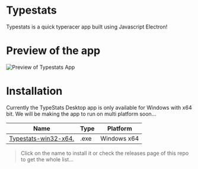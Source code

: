 # Typestats

Typestats is a quick typeracer app built using Javascript Electron! 

# Preview of the app

![Preview of Typestats App](https://i.imgur.com/WzTaRaP.png)

# Installation

Currently the TypeStats Desktop app is only available for Windows with x64 bit. We will be making the app to run on multi platform soon...

| Name | Type | Platform |
|--------|-------|-----------|
| [Typestats-win32-x64.](https://github.com/Scientific-Guy/Typestats/releases/download/2.0.0/Typestats-win32-x64.exe)  | .exe  | Windows x64  |

> Click on the name to install it or check the releases page of this repo to get the whole list...

